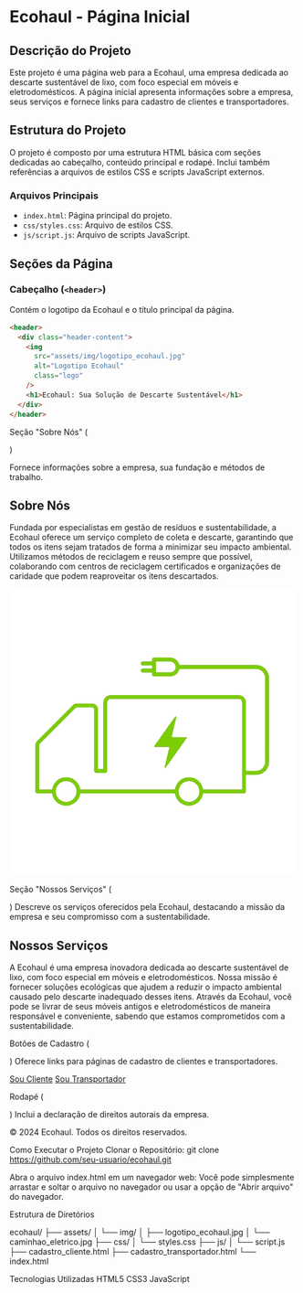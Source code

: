 # Ecohaul - Página Inicial

## Descrição do Projeto

Este projeto é uma página web para a Ecohaul, uma empresa dedicada ao descarte sustentável de lixo, com foco especial em móveis e eletrodomésticos. A página inicial apresenta informações sobre a empresa, seus serviços e fornece links para cadastro de clientes e transportadores.

## Estrutura do Projeto

O projeto é composto por uma estrutura HTML básica com seções dedicadas ao cabeçalho, conteúdo principal e rodapé. Inclui também referências a arquivos de estilos CSS e scripts JavaScript externos.

### Arquivos Principais

- `index.html`: Página principal do projeto.
- `css/styles.css`: Arquivo de estilos CSS.
- `js/script.js`: Arquivo de scripts JavaScript.

## Seções da Página

### Cabeçalho (`<header>`)

Contém o logotipo da Ecohaul e o título principal da página.

```html
<header>
  <div class="header-content">
    <img
      src="assets/img/logotipo_ecohaul.jpg"
      alt="Logotipo Ecohaul"
      class="logo"
    />
    <h1>Ecohaul: Sua Solução de Descarte Sustentável</h1>
  </div>
</header>
```
Seção "Sobre Nós" (<section id="about">)

Fornece informações sobre a empresa, sua fundação e métodos de trabalho.

<section id="about" class="intro-section">
  <h2>Sobre Nós</h2>
  <div class="about-content">
    <p>
      Fundada por especialistas em gestão de resíduos e sustentabilidade, a
      Ecohaul oferece um serviço completo de coleta e descarte, garantindo que
      todos os itens sejam tratados de forma a minimizar seu impacto
      ambiental. Utilizamos métodos de reciclagem e reuso sempre que possível,
      colaborando com centros de reciclagem certificados e organizações de
      caridade que podem reaproveitar os itens descartados.
    </p>
    <img
      src="assets/img/caminhao_eletrico.jpg"
      alt="Caminhão Elétrico"
      class="about-img"
    />
  </div>
</section>

Seção "Nossos Serviços" (<section id="services">)
Descreve os serviços oferecidos pela Ecohaul, destacando a missão da empresa e seu compromisso com a sustentabilidade.

<section id="services" class="services-section">
  <h2>Nossos Serviços</h2>
  <div class="about-services">
    <p>
      A Ecohaul é uma empresa inovadora dedicada ao descarte sustentável de
      lixo, com foco especial em móveis e eletrodomésticos. Nossa missão é
      fornecer soluções ecológicas que ajudem a reduzir o impacto ambiental
      causado pelo descarte inadequado desses itens. Através da Ecohaul,
      você pode se livrar de seus móveis antigos e eletrodomésticos de
      maneira responsável e conveniente, sabendo que estamos comprometidos
      com a sustentabilidade.
    </p>
  </div>
</section>

Botões de Cadastro (<section class="buttons">)
Oferece links para páginas de cadastro de clientes e transportadores.

<section class="buttons">
  <a href="cadastro_cliente.html">Sou Cliente</a>
  <a href="cadastro_transportador.html">Sou Transportador</a>
</section>

Rodapé (<footer>)
Inclui a declaração de direitos autorais da empresa.

<footer>
  <p>&copy; 2024 Ecohaul. Todos os direitos reservados.</p>
</footer>

Como Executar o Projeto
Clonar o Repositório:
git clone https://github.com/seu-usuario/ecohaul.git

Abra o arquivo index.html em um navegador web:
Você pode simplesmente arrastar e soltar o arquivo no navegador ou usar a opção de "Abrir arquivo" do navegador.

Estrutura de Diretórios

ecohaul/
├── assets/
│   └── img/
│       ├── logotipo_ecohaul.jpg
│       └── caminhao_eletrico.jpg
├── css/
│   └── styles.css
├── js/
│   └── script.js
├── cadastro_cliente.html
├── cadastro_transportador.html
└── index.html

Tecnologias Utilizadas
HTML5
CSS3
JavaScript
